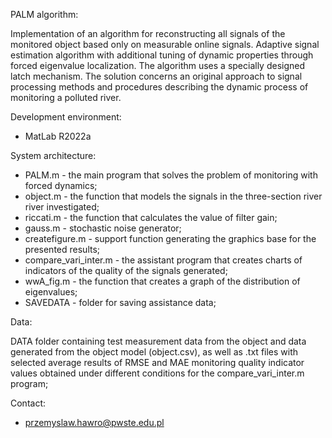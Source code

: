 PALM algorithm:

Implementation of an algorithm for reconstructing all signals of the monitored object based only on measurable online signals. Adaptive signal estimation algorithm with additional tuning of dynamic properties through forced eigenvalue localization. The algorithm uses a specially designed latch mechanism. The solution concerns an original approach to signal processing methods and procedures describing the dynamic process of monitoring a polluted river.

Development environment:
- MatLab R2022a

System architecture:
- PALM.m - the main program that solves the problem of monitoring with forced dynamics;
- object.m - the function that models the signals in the three-section river river investigated;
- riccati.m - the function that calculates the value of filter gain;
- gauss.m - stochastic noise generator;
- createfigure.m - support function generating the graphics base for the presented results;
- compare_vari_inter.m - the assistant program that creates charts of indicators of the quality of the signals generated;
- wwA_fig.m - the function that creates a graph of the distribution of eigenvalues;
- SAVEDATA - folder for saving assistance data;

Data:

DATA folder containing test measurement data from the object and data generated from the object model (object.csv), as well as .txt files with selected average results of RMSE and MAE monitoring quality indicator values obtained under different conditions for the compare_vari_inter.m program;

Contact:
- przemyslaw.hawro@pwste.edu.pl
